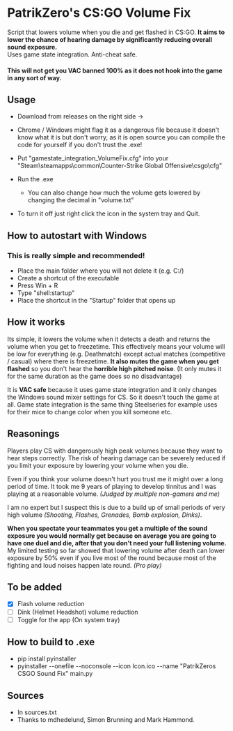 # PatrikZero's CS:GO Volume Fix

Script that lowers volume when you die and get flashed in CS:GO. 
**It aims to lower the chance of hearing damage by significantly reducing overall sound exposure.**  
Uses game state integration. Anti-cheat safe. 

  #### This will not get you VAC banned 100%  as it does not hook into the game in any sort of way.

  ## Usage
  - Download from releases on the right side ->
  - Chrome / Windows might flag it as a dangerous file because it doesn't know what it is but don't worry, as it is open source you can compile the code for yourself if you don't trust the .exe!
  - Put "gamestate_integration_VolumeFix.cfg" into your "Steam\steamapps\common\Counter-Strike Global Offensive\csgo\cfg"
  - Run the .exe
    - You can also change how much the volume gets lowered by changing the decimal in "volume.txt"

  - To turn it off just right click the icon in the system tray and Quit.

  ## How to autostart with Windows
### This is really simple and recommended!

  - Place the main folder where you will not delete it (e.g. C:/)
  - Create a shortcut of the executable
  - Press Win + R
  - Type "shell:startup"
  -  Place the shortcut in the "Startup" folder that opens up

  ## How it works
  Its simple, it lowers the volume when it detects a death and returns the volume when you get to freezetime. 
  This effectively means your volume will be low for everything (e.g. Deathmatch) except actual matches (competitive / casual) where there is freezetime. **It also mutes the game when you get flashed** so you don't hear the **horrible high pitched noise**. (It only mutes it for the same duration as the game does so no disadvantage)

It is **VAC safe** because it uses game state integration and it only changes the Windows sound mixer settings for CS. So it doesn't touch the game at all. Game state integration is the same thing Steelseries for example uses for their mice to change color when you kill someone etc.

  ## Reasonings
  Players play CS with dangerously high peak volumes because they want to hear steps correctly. The risk of hearing damage can be severely reduced if you limit your exposure by lowering your volume when you die. 

  Even if you think your volume doesn't hurt you trust me it might over a long period of time. It took me 9 years of playing to develop tinnitus and I was playing at a reasonable volume. *(Judged by multiple non-gamers and me)* 

  I am no expert but I suspect this is due to a build up of small periods of very high volume *(Shooting, Flashes, Grenades, Bomb explosion, Dinks)*. 

**When you spectate your teammates you get a multiple of the sound exposure you would normally get because on average you are going to have one duel and die, after that you don't need your full listening volume.**
My limited testing so far showed that lowering volume after death can lower exposure by 50% even if you live most of the round because most of the fighting and loud noises happen late round. *(Pro play)*


  ## To be added
  - [x] Flash volume reduction
  - [ ] Dink (Helmet Headshot) volume reduction
  - [ ] Toggle for the app (On system tray)

  ## How to build to .exe
  - pip install pyinstaller
  - pyinstaller --onefile --noconsole --icon Icon.ico --name "PatrikZeros CSGO Sound Fix" main.py

## Sources
- In sources.txt
- Thanks to mdhedelund, Simon Brunning and Mark Hammond.
